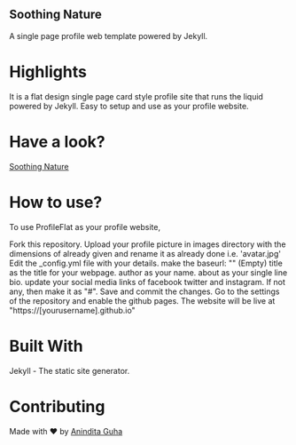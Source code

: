 ## Soothing Nature
A single page profile web template powered by Jekyll.

# Highlights
It is a flat design single page card style profile site that runs the liquid powered by Jekyll. Easy to setup and use as your profile website.

# Have a look?
[Soothing Nature](https://github.com/riyashekann/soothing_nature)

# How to use?
To use ProfileFlat as your profile website,

Fork this repository.
Upload your profile picture in images directory with the dimensions of already given and rename it as already done i.e. 'avatar.jpg'
Edit the _config.yml file with your details.
make the baseurl: "" (Empty)
title as the title for your webpage.
author as your name.
about as your single line bio.
update your social media links of facebook twitter and instagram. If not any, then make it as "#".
Save and commit the changes.
Go to the settings of the repository and enable the github pages.
The website will be live at "https://[yourusername].github.io"

# Built With
Jekyll - The static site generator.
# Contributing
Made with ❤ by [Anindita Guha](https://riyashekann.github.io)
